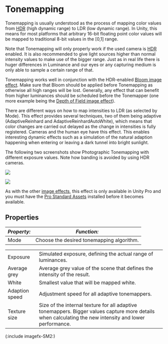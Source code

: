 Tonemapping
===========


<span class=component>Tonemapping</span> is usually understood as the process of mapping color values from [HDR](hdr.html) (high dynamic range) to LDR (low dynamic range). In Unity, this means for most platforms that arbitrary 16-bit floating point color values will be mapped to traditional 8-bit values in the [0,1] range.

Note that Tonemapping will only properly work if the used camera is [HDR](hdr.html) enabled. It is also recommended to give light sources higher than normal intensity values to make use of the bigger range. Just as in real life there is huger differences in Luminance and our eyes or any capturing medium is only able to sample a certain range of that. 

Tonemapping works well in conjunction with the HDR-enabled [Bloom image effect](script-bloom.html). Make sure that Bloom should be applied before Tonemapping as otherwise all high ranges will be lost. Generally, any effect that can benefit from higher luminances should be scheduled before the Tonemapper (one more example being the [Depth of Field image effect](script-depthoffieldscatter.html)).

There are different ways on how to map intensities to LDR (as selected by <span class=component>Mode</span>). This effect provides several techniques, two of them being adaptive (<span class=component>AdaptiveReinhard</span> and <span class=component>AdaptiveReinhardAutoWhite</span>), which means that color changes are carried out delayed as the change in intensities is fully registered. Cameras and the human eye have this effect. This enables interesting dynamic effects such as a simulation of the natural adaption happening when entering or leaving a dark tunnel into bright sunlight.

The following two screenshots show Photographic Tonemapping with different exposure values. Note how banding is avoided by using HDR cameras.

![](http://docwiki.hq.unity3d.com/uploads/Main/ImageEffects./Photographics.png)  


![](http://docwiki.hq.unity3d.com/uploads/Main/ImageEffects./Photographics2.png)  

As with the other [image effects](comp-imageeffects.html), this effect is only available in Unity Pro and you must have the [Pro Standard Assets](howto-installstandardassets.html) installed before it becomes available.

Properties
----------



|**_Property:_** |**_Function:_** |
|--|--|
|<span class=component>Mode</span> |Choose the desired tonemapping algorithm.|


|  |  |
|--|--|
|<span class=component>Exposure</span> |Simulated exposure, defining the actual range of luminances.|
|<span class=component>Average grey</span> |Average grey value of the scene that defines the intensity of the result.|
|<span class=component>White</span> |Smallest value that will be mapped white.|
|<span class=component>Adaption speed</span> |Adjustment speed for all adaptive tonemappers.|
|<span class=component>Texture size</span> |Size of the internal texture for all adaptive tonemappers. Bigger values capture more details when calculating the new intensity and lower performance.|

(:include imagefx-SM2:)
